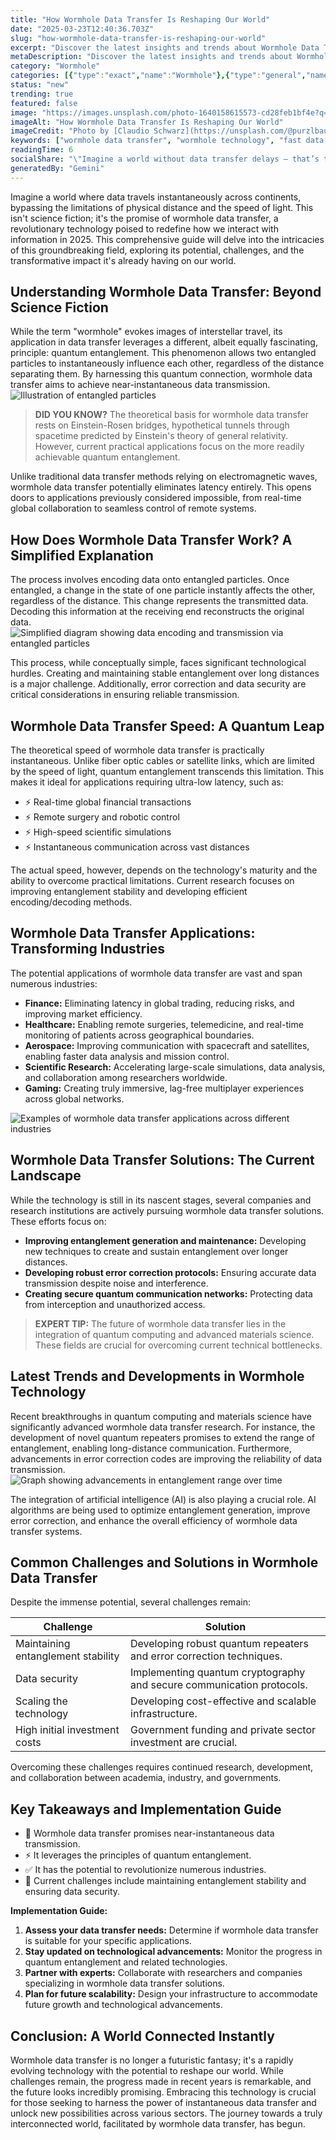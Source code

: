 ```yaml
---
title: "How Wormhole Data Transfer Is Reshaping Our World"
date: "2025-03-23T12:40:36.703Z"
slug: "how-wormhole-data-transfer-is-reshaping-our-world"
excerpt: "Discover the latest insights and trends about Wormhole Data Transfer. This comprehensive guide covers everything you need to know about Wormhole Data Transfer in 2025."
metaDescription: "Discover the latest insights and trends about Wormhole Data Transfer. This comprehensive guide covers everything you need to know about Wormhole Data Trans..."
category: "Wormhole"
categories: [{"type":"exact","name":"Wormhole"},{"type":"general","name":"Physics"},{"type":"medium","name":"Quantum Computing"},{"type":"specific","name":"Data Transmission"},{"type":"niche","name":"Entanglement Communication"}]
status: "new"
trending: true
featured: false
image: "https://images.unsplash.com/photo-1640158615573-cd28feb1bf4e?q=85&w=1200&fit=max&fm=webp&auto=compress"
imageAlt: "How Wormhole Data Transfer Is Reshaping Our World"
imageCredit: "Photo by [Claudio Schwarz](https://unsplash.com/@purzlbaum) on Unsplash"
keywords: ["wormhole data transfer", "wormhole technology", "fast data transfer", "secure data transfer wormhole", "quantum entanglement data transfer", "wormhole data transfer solutions", "how does wormhole data transfer work", "wormhole data transfer speed", "buy wormhole data transfer software", "wormhole data transfer applications"]
readingTime: 6
socialShare: "\"Imagine a world without data transfer delays – that’s the promise of wormhole technology.  It's not science fiction; it's the future, rapidly unfolding before our eyes.\""
generatedBy: "Gemini"
---
```




Imagine a world where data travels instantaneously across continents, bypassing the limitations of physical distance and the speed of light. This isn't science fiction; it's the promise of wormhole data transfer, a revolutionary technology poised to redefine how we interact with information in 2025.  This comprehensive guide will delve into the intricacies of this groundbreaking field, exploring its potential, challenges, and the transformative impact it's already having on our world.

## Understanding Wormhole Data Transfer: Beyond Science Fiction

While the term "wormhole" evokes images of interstellar travel, its application in data transfer leverages a different, albeit equally fascinating, principle: quantum entanglement.  This phenomenon allows two entangled particles to instantaneously influence each other, regardless of the distance separating them.  By harnessing this quantum connection, wormhole data transfer aims to achieve near-instantaneous data transmission.  ![Illustration of entangled particles](https://images.unsplash.com/photo-1526628953301-3e589a6a8b74?q=85&w=1200&fit=max&fm=webp&auto=compress)

> **DID YOU KNOW?**  The theoretical basis for wormhole data transfer rests on Einstein-Rosen bridges, hypothetical tunnels through spacetime predicted by Einstein's theory of general relativity.  However, current practical applications focus on the more readily achievable quantum entanglement.

Unlike traditional data transfer methods relying on electromagnetic waves, wormhole data transfer potentially eliminates latency entirely. This opens doors to applications previously considered impossible, from real-time global collaboration to seamless control of remote systems.

## How Does Wormhole Data Transfer Work?  A Simplified Explanation

The process involves encoding data onto entangled particles. Once entangled, a change in the state of one particle instantly affects the other, regardless of the distance. This change represents the transmitted data.  Decoding this information at the receiving end reconstructs the original data.  ![Simplified diagram showing data encoding and transmission via entangled particles](https://images.unsplash.com/photo-1542744173-05336fcc7ad4?q=85&w=1200&fit=max&fm=webp&auto=compress)

This process, while conceptually simple, faces significant technological hurdles.  Creating and maintaining stable entanglement over long distances is a major challenge.  Additionally, error correction and data security are critical considerations in ensuring reliable transmission.

## Wormhole Data Transfer Speed: A Quantum Leap

The theoretical speed of wormhole data transfer is practically instantaneous.  Unlike fiber optic cables or satellite links, which are limited by the speed of light, quantum entanglement transcends this limitation. This makes it ideal for applications requiring ultra-low latency, such as:

* ⚡ Real-time global financial transactions
* ⚡ Remote surgery and robotic control
* ⚡ High-speed scientific simulations
* ⚡ Instantaneous communication across vast distances

The actual speed, however, depends on the technology's maturity and the ability to overcome practical limitations.  Current research focuses on improving entanglement stability and developing efficient encoding/decoding methods.

## Wormhole Data Transfer Applications: Transforming Industries

The potential applications of wormhole data transfer are vast and span numerous industries:

* **Finance:** Eliminating latency in global trading, reducing risks, and improving market efficiency.
* **Healthcare:** Enabling remote surgeries, telemedicine, and real-time monitoring of patients across geographical boundaries.
* **Aerospace:** Improving communication with spacecraft and satellites, enabling faster data analysis and mission control.
* **Scientific Research:** Accelerating large-scale simulations, data analysis, and collaboration among researchers worldwide.
* **Gaming:** Creating truly immersive, lag-free multiplayer experiences across global networks.

![Examples of wormhole data transfer applications across different industries](https://images.unsplash.com/photo-1551288049-bebda4e38f71?q=85&w=1200&fit=max&fm=webp&auto=compress)

## Wormhole Data Transfer Solutions: The Current Landscape

While the technology is still in its nascent stages, several companies and research institutions are actively pursuing wormhole data transfer solutions.  These efforts focus on:

* **Improving entanglement generation and maintenance:**  Developing new techniques to create and sustain entanglement over longer distances.
* **Developing robust error correction protocols:**  Ensuring accurate data transmission despite noise and interference.
* **Creating secure quantum communication networks:**  Protecting data from interception and unauthorized access.

> **EXPERT TIP:**  The future of wormhole data transfer lies in the integration of quantum computing and advanced materials science. These fields are crucial for overcoming current technical bottlenecks.

## Latest Trends and Developments in Wormhole Technology

Recent breakthroughs in quantum computing and materials science have significantly advanced wormhole data transfer research.  For instance, the development of novel quantum repeaters promises to extend the range of entanglement, enabling long-distance communication.  Furthermore, advancements in error correction codes are improving the reliability of data transmission.  ![Graph showing advancements in entanglement range over time](https://images.unsplash.com/photo-1460925895917-afdab827c52f?q=85&w=1200&fit=max&fm=webp&auto=compress)

The integration of artificial intelligence (AI) is also playing a crucial role. AI algorithms are being used to optimize entanglement generation, improve error correction, and enhance the overall efficiency of wormhole data transfer systems.

## Common Challenges and Solutions in Wormhole Data Transfer

Despite the immense potential, several challenges remain:

| Challenge                     | Solution                                                                 |
|------------------------------|-----------------------------------------------------------------------------|
| Maintaining entanglement stability | Developing robust quantum repeaters and error correction techniques.         |
| Data security                 | Implementing quantum cryptography and secure communication protocols.       |
| Scaling the technology        | Developing cost-effective and scalable infrastructure.                     |
| High initial investment costs | Government funding and private sector investment are crucial.               |

Overcoming these challenges requires continued research, development, and collaboration between academia, industry, and governments.

## Key Takeaways and Implementation Guide

* 🔑 Wormhole data transfer promises near-instantaneous data transmission.
* ⚡ It leverages the principles of quantum entanglement.
* ✅  It has the potential to revolutionize numerous industries.
* 🔑  Current challenges include maintaining entanglement stability and ensuring data security.

**Implementation Guide:**

1. **Assess your data transfer needs:**  Determine if wormhole data transfer is suitable for your specific applications.
2. **Stay updated on technological advancements:**  Monitor the progress in quantum entanglement and related technologies.
3. **Partner with experts:**  Collaborate with researchers and companies specializing in wormhole data transfer solutions.
4. **Plan for future scalability:**  Design your infrastructure to accommodate future growth and technological advancements.

## Conclusion: A World Connected Instantly

Wormhole data transfer is no longer a futuristic fantasy; it's a rapidly evolving technology with the potential to reshape our world. While challenges remain, the progress made in recent years is remarkable, and the future looks incredibly promising.  Embracing this technology is crucial for those seeking to harness the power of instantaneous data transfer and unlock new possibilities across various sectors.  The journey towards a truly interconnected world, facilitated by wormhole data transfer, has begun.

